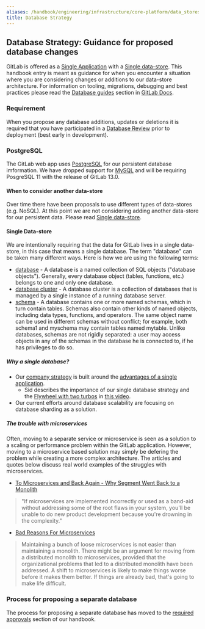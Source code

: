 ```yaml
---
aliases: /handbook/engineering/infrastructure/core-platform/data_stores/database/doc/strategy.html
title: Database Strategy
---
```


## Database Strategy: Guidance for proposed database changes

GitLab is offered as a [Single Application](/handbook/product/single-application) with a [Single data-store](/handbook/product/single-application/#single-data-store).  This handbook entry is meant as guidance for when you encounter a situation where you are considering changes or additions to our data-store architecture.  For information on tooling, migrations, debugging and best practices please read the [Database guides](https://docs.gitlab.com/ee/development/#database-guides) section in [GitLab Docs](https://docs.gitlab.com/).

### Requirement

When you propose any database additions, updates or deletions it is required that you have participated in a [Database Review](https://docs.gitlab.com/ee/development/database_review.html#database-review-guidelines) prior to deployment (best early in development).

### PostgreSQL

The GitLab web app uses [PostgreSQL](https://docs.gitlab.com/ee/development/architecture.html#postgresql) for our persistent database imformation.  We have dropped support for [MySQL](https://gitlab.com/gitlab-org/gitlab-foss/-/issues/52442) and will be requiring PosgreSQL 11 with the release of GitLab 13.0.

#### When to consider another data-store

Over time there have been proposals to use different types of data-stores (e.g. NoSQL). At this point we are not considering adding another data-store for our persistent data.  Please read [Single data-store](/handbook/product/single-application/#single-data-store).

#### Single Data-store

We are intentionally requiring that the data for GitLab lives in a single data-store, in this case that means a single database.  The term "database" can be taken many different ways.  Here is how we are using the following terms:

- [database](https://www.postgresql.org/docs/11/manage-ag-overview.html) - A database is a named collection of SQL objects ("database objects"). Generally, every database object (tables, functions, etc.) belongs to one and only one database.
- [database cluster](https://www.postgresql.org/docs/8.1/creating-cluster.html) -  A database cluster is a collection of databases that is managed by a single instance of a running database server.
- [schema](https://www.postgresql.org/docs/8.1/ddl-schemas.html) - A database contains one or more named schemas, which in turn contain tables. Schemas also contain other kinds of named objects, including data types, functions, and operators. The same object name can be used in different schemas without conflict; for example, both schema1 and myschema may contain tables named mytable. Unlike databases, schemas are not rigidly separated: a user may access objects in any of the schemas in the database he is connected to, if he has privileges to do so.

##### Why a single database?

- Our [company strategy](/handbook/company/strategy/) is built around the [advantages of a single application](/handbook/product/single-application/).
  - Sid describes the importance of our single database strategy and the [Flywheel with two turbos](/handbook/company/strategy/#flywheel-with-two-turbos) in [this video](https://youtu.be/TGulb4sGJ9g?t=877).
- Our current efforts around database scalability are focusing on database sharding as a solution.

##### The trouble with microservices

Often, moving to a separate service or microservice is seen as a solution to a scaling or performance problem within the GitLab application.  However, moving to a microservice based solution may simply be defering the problem while creating a more complex architecture.  The articles and quotes below discuss real world examples of the struggles with microservices.

- [To Microservices and Back Again - Why Segment Went Back to a Monolith](https://www.infoq.com/news/2020/04/microservices-back-again/)

>"If microservices are implemented incorrectly or used as a band-aid without addressing some of the root flaws in your system, you'll be unable to do new product development because you're drowning in the complexity."

- [Bad Reasons For Microservices](https://completedeveloperpodcast.com/episode-189/)

>Maintaining a bunch of loose microservices is not easier than maintaining a monolith. There might be an argument for moving from a distributed monolith to microservices, provided that the organizational problems that led to a distributed monolith have been addressed. A shift to microservices is likely to make things worse before it makes them better. If things are already bad, that's going to make life difficult.

### Process for proposing a separate database

The process for proposing a separate database has moved to the [required approvals](/handbook/engineering/development/required-approvals.html) section of our handbook.
